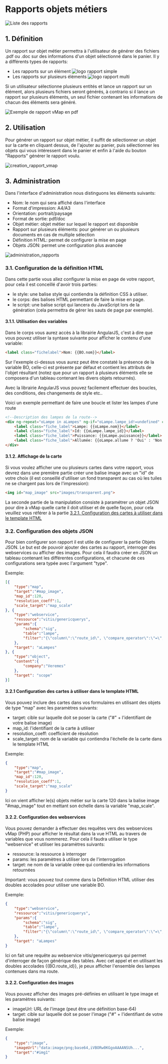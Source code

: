 # Rapports objets métiers

![Liste des rapports](liste_rapports_objets_metier.png)

## 1. Définition
Un rapport sur objet métier permettra à l'utilisateur de générer des fichiers .pdf ou .doc sur des informations d'un objet sélectionné dans le panier.
Il y a différents types de rapports: 

 - Les rapports sur un élément ![logo rapport simple](logo_rapport_simple.png)
 - Les rapports sur plusieurs éléments ![logo rapport multi](logo_rapport_multi.png)

Si un utilisateur sélectionne plusieurs entités et lance un rapport sur un élément, alors plusieurs fichiers seront générés, à contrario si il lance un rapport sur plusieurs éléments, un seul fichier contenant les informations de chacun des éléments sera généré.

![Exemple de rapport vMap en pdf](exemple_rapport_pdf.png)

## 2. Utilisation
Pour générer un rapport sur objet métier, il suffit de sélectionner un objet sur la carte en cliquant dessus, de l'ajouter au panier, puis sélectionner les objets qui vous intéressent dans le panier et enfin à l'aide du bouton "Rapports" générer le rapport voulu.

![creation_rapport_vmap](creation_rapport_vmap.png)

## 3. Administration
Dans l'interface d'administration nous distinguons les éléments suivants:

 - Nom: le nom qui sera affiché dans l'interface
 - Format d'impression: A4/A3
 - Orientation: portrait/paysage
 - Format de sortie: pdf/doc
 - Objet métier: objet métier sur lequel le rapport est disponible
 - Rapport sur plusieurs éléments: pour générer un ou plusieurs documents en cas de multiple sélection
 - Définition HTML: permet de configurer la mise en page
 - Objets JSON: permet une configuration plus avancée

![administration_rapports](administration_rapports.png)

### 3.1. Configuration de la définition HTML
Dans cette partie vous allez configurer la mise en page de votre rapport, pour cela il est conceillé d'avoir trois parties:

 - le style: une balise style qui contiendra la définition CSS à utiliser.
 - le corps: des balises HTML permettant de faire la mise en page.
 - le script: une balise script qui lancera du JavaScript lors de la génération (cela permettra de gérer les sauts de page par exemple).

#### 3.1.1. Utilisation des variables
Dans le corps vous aurez accès à la librairie AngularJS, c'est à dire que vous pouvez utiliser la syntaxe suivante pour afficher le contenu d'une variable:
```html
<label class="fichelabel">Nom: {{BO.nom}}</label>
```
Sur l'exemple ci-dessus vous aurez peut être constaté la présence de la variable BO, celle-ci est présente par défaut et contient les attributs de l'objet résultant (notez que pour un rapport à plusieurs éléments elle se composera d'un tableau contenant les divers objets retournés).

Avec la librairie AngularJS vous pouvez facilement effectuer des boucles, des conditions, des changements de style etc.. 

Voici un exemple permettant de faire une boucle et lister les lampes d'une route
```html
<!--Description des lampes de la route-->
<div ng-repeat="oLampe in aLampes" ng-if="oLampe.lampe_id!=undefined" class="description_box border_container">
	<label class="fiche_label">Lampe: {{oLampe.nom}}</label>
	<label class="fiche_label">Id: {{oLampe.lampe_id}}</label>
	<label class="fiche_label">Puissance: {{oLampe.puissance}}</label>
	<label class="fiche_label">Allumée: {{oLampe.allume ? 'Oui' : 'Non'}}</label>
</div>
```

#### 3.1.2. Affichage de la carte
Si vous voulez afficher une ou plusieurs cartes dans votre rapport, vous devrez dans une première partie créer une balise image avec un "id" de votre choix (il est conseillé d'utiliser un fond transparent au cas où les tuiles ne se chargent pas lors de l'impression):
```html
<img id="map_image" src="images/transparent.png">
```
La seconde partie de la manipulation consiste à paramétrer un objet JSON pour dire à vMap quelle carte il doit utiliser et de quelle façon, pour cela veuillez vous référer à la partie [3.2.1. Configuration des cartes à utiliser dans le template HTML](#3.2.1-configuration-des-cartes-a-utiliser-dans-le-template-html)

### 3.2. Configuration des objets JSON
Pour bien configurer son rapport il est utile de configurer la partie Objets JSON. Le but est de pouvoir ajouter des cartes au rapport, interroger des webservices ou afficher des images.
Pour cela il faudra créer en JSON un tableau contenant les différentes configurations, et chacune de ces configurations sera typée avec l'argument "type".

Exemple:
```json
[{
	"type":"map",
	"target":"#map_image",
	"map_id":120,
	"resolution_coeff":1,
	"scale_target":"map_scale"
}, {
	"type":"webservice",
	"ressource":"vitis/genericquerys",
	"params":{
		"schema":"sig",
		"table":"lampe",
		"filter":"{\"column\":\"route_id\", \"compare_operator\":\"=\", \"value\": \"{{BO.route_id}}\"}"
	},
	"target": "aLampes"
}, {
	"type":"object",
	"content":{
		"company":"Veremes"
	},
	"target": "scope"
}]
```

#### 3.2.1 Configuration des cartes à utiliser dans le template HTML
Vous pouvez inclure des cartes dans vos formulaires en utilisant des objets de type "map" avec les paramètres suivants:

 - target: cible sur laquelle doit se poser la carte ("#" + l'identifiant de votre balise image)
 - map_id: l'identifiant de la carte à utiliser
 - resolution_coeff: coefficient de résolution
 - scale_target: nom de la variable qui contiendra l'échelle de la carte dans le template HTML

Exemple: 
```json
{
	"type":"map",
	"target":"#map_image",
	"map_id":120,
	"resolution_coeff":1,
	"scale_target":"map_scale"
}
```
Ici on vient afficher le(s) objets métier sur la carte 120 dans la balise image "#map_image" tout en mettant son échelle dans la variable "map_scale".

#### 3.2.2. Configuration des webservices 
Vous pouvez demander à effectuer des requêtes vers des webservices vMap (PHP) pour afficher le résultat dans la vue HTML au travers de variables que vous nommerez.
Pour cela il faudra utiliser le type "webservice" et utiliser les paramètres suivants:

 - ressource: la ressource à interroger
 - params: les paramètres à utiliser lors de l'interrogation
 - target: ne nom de la variable créee qui contiendra les informations retournées

Important: vous pouvez tout comme dans la Définition HTML utiliser des doubles accolades pour utiliser une variable BO.

Exemple: 
```json
{
	"type":"webservice",
	"ressource":"vitis/genericquerys",
	"params":{
		"schema":"sig",
		"table":"lampe",
		"filter":"{\"column\":\"route_id\", \"compare_operator\":\"=\", \"value\": \"{{BO.route_id}}\"}"
	},
	"target": "aLampes"
}
```
Ici on fait une requête au webservice vitis/genericquerys qui permet d'interroger de façon générique des tables. 
Avec cet appel et en utilisant les doubles accolades {{BO.route_id}}, je peux afficher l'ensemble des lampes contenues dans ma route.

#### 3.2.2. Configuration des images
Vous pouvez afficher des images pré-définies en utilisant le type image et les paramètres suivants:

 - imageUrl: URL de l'image (peut être une définition base-64)
 - target: cible sur laquelle doit se poser l'image ("#" + l'identifiant de votre balise image)

Exemple: 
```json
{
	"type":"image",
	"imageUrl":"data:image/png;base64,iVBORw0KGgoAAAANSUh...",
	"target":"#img1"
}
```
